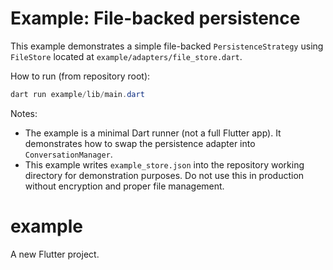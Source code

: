 # Example: File-backed persistence

This example demonstrates a simple file-backed `PersistenceStrategy` using `FileStore` located at `example/adapters/file_store.dart`.

How to run (from repository root):

```powershell
dart run example/lib/main.dart
```

Notes:

- The example is a minimal Dart runner (not a full Flutter app). It demonstrates how to swap the persistence adapter into `ConversationManager`.
- This example writes `example_store.json` into the repository working directory for demonstration purposes. Do not use this in production without encryption and proper file management.

# example

A new Flutter project.
